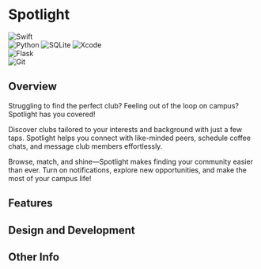 # Spotlight
![Swift](https://img.shields.io/badge/Swift-FA7343?style=for-the-badge&logo=swift&logoColor=white)  
![Python](https://img.shields.io/badge/Python-3776AB?style=for-the-badge&logo=python&logoColor=white)
![SQLite](https://img.shields.io/badge/SQLite-003B57?style=for-the-badge&logo=sqlite&logoColor=white)
![Xcode](https://img.shields.io/badge/Xcode-147EFB?style=for-the-badge&logo=xcode&logoColor=white)  
![Flask](https://img.shields.io/badge/Flask-000000?style=for-the-badge&logo=flask&logoColor=white)   
![Git](https://img.shields.io/badge/Git-F05032?style=for-the-badge&logo=git&logoColor=white)

## Overview
Struggling to find the perfect club? Feeling out of the loop on campus? Spotlight has you covered!

Discover clubs tailored to your interests and background with just a few taps. Spotlight helps you connect with like-minded peers, schedule coffee chats, and message club members effortlessly.

Browse, match, and shine—Spotlight makes finding your community easier than ever. Turn on notifications, explore new opportunities, and make the most of your campus life!

## Features

## Design and Development

## Other Info
